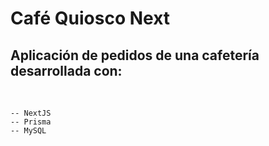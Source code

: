 # Café Quiosco Next

## Aplicación de pedidos de una cafetería desarrollada con:
&nbsp;
`````
-- NextJS
-- Prisma
-- MySQL
`````
